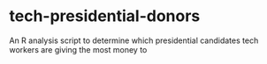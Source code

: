 # tech-presidential-donors
An R analysis script to determine which presidential candidates tech workers are giving the most money to
